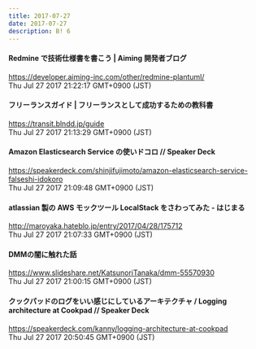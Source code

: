 ```yaml
---
title: 2017-07-27
date: 2017-07-27
description: B! 6
---
```


#### Redmine で技術仕様書を書こう | Aiming 開発者ブログ
https://developer.aiming-inc.com/other/redmine-plantuml/<br>
Thu Jul 27 2017 21:22:17 GMT+0900 (JST)<br>


#### フリーランスガイド | フリーランスとして成功するための教科書
https://transit.blndd.jp/guide<br>
Thu Jul 27 2017 21:13:29 GMT+0900 (JST)<br>


#### Amazon Elasticsearch Service の使いドコロ // Speaker Deck
https://speakerdeck.com/shinjifujimoto/amazon-elasticsearch-service-falseshi-idokoro<br>
Thu Jul 27 2017 21:09:48 GMT+0900 (JST)<br>


#### atlassian 製の AWS モックツール LocalStack をさわってみた - はじまる
http://maroyaka.hateblo.jp/entry/2017/04/28/175712<br>
Thu Jul 27 2017 21:07:33 GMT+0900 (JST)<br>


#### DMMの闇に触れた話
https://www.slideshare.net/KatsunoriTanaka/dmm-55570930<br>
Thu Jul 27 2017 21:00:15 GMT+0900 (JST)<br>


#### クックパッドのログをいい感じにしているアーキテクチャ / Logging architecture at Cookpad // Speaker Deck
https://speakerdeck.com/kanny/logging-architecture-at-cookpad<br>
Thu Jul 27 2017 20:50:45 GMT+0900 (JST)<br>


